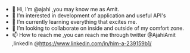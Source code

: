 - 👋 Hi, I’m @ajahi ,you may know me as Amit.
- 👀 I’m interested in development of application and useful API's
- 🌱 I’m currently learning everything that excites me.
- 💞️ I’m looking to collaborate on inside and outside of my comfort zone.
- 📫 How to reach me ,you can reach me through twitter @AjahiAmit ,linkedIn @https://www.linkedin.com/in/him-a-239159b1/

<!---
ajahi/ajahi is a ✨ special ✨ repository because its `README.md` (this file) appears on your GitHub profile.
You can click the Preview link to take a look at your changes.
--->
